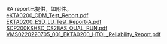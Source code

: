 RA report已提供，如附件。  
[eKTA0200_CDM_Test_Report.pdf](http://192.168.55.95:8089/api/faq/files/eKTA0200_CDM_Test_Report.pdf)  
[EKTA0200_ESD_LU_Test_Report-A.pdf](http://192.168.55.95:8089/api/faq/files/EKTA0200_ESD_LU_Test_Report-A.pdf)  
[SCP200KSHSC_CS28AS_QUAL_RUN.pdf](http://192.168.55.95:8089/api/faq/files/SCP200KSHSC_CS28AS_QUAL_RUN.pdf)  
[VMS0220220705_001_EKTA0200_HTOL_Reliability_Report.pdf](http://192.168.55.95:8089/api/faq/files/VMS0220220705_001_EKTA0200_HTOL_Reliability_Report.pdf)